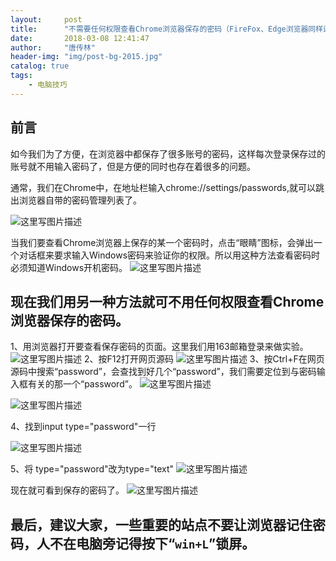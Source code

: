 ```yaml
---
layout:     post
title:      "不需要任何权限查看Chrome浏览器保存的密码（FireFox、Edge浏览器同样适用）"
date:       2018-03-08 12:41:47
author:     "唐传林"
header-img: "img/post-bg-2015.jpg"
catalog: true
tags:
    - 电脑技巧
---
```



 ## 前言

如今我们为了方便，在浏览器中都保存了很多账号的密码，这样每次登录保存过的账号就不用输入密码了，但是方便的同时也存在着很多的问题。


通常，我们在Chrome中，在地址栏输入chrome://settings/passwords,就可以跳出浏览器自带的密码管理列表了。

![这里写图片描述](http://img.blog.csdn.net/20180308091101146?watermark/2/text/aHR0cDovL2Jsb2cuY3Nkbi5uZXQvVGFuZ19DaHVhbmxpbg==/font/5a6L5L2T/fontsize/400/fill/I0JBQkFCMA==/dissolve/70)

当我们要查看Chrome浏览器上保存的某一个密码时，点击“眼睛”图标，会弹出一个对话框来要求输入Windows密码来验证你的权限。所以用这种方法查看密码时必须知道Windows开机密码。
![这里写图片描述](http://img.blog.csdn.net/20180308091528937?watermark/2/text/aHR0cDovL2Jsb2cuY3Nkbi5uZXQvVGFuZ19DaHVhbmxpbg==/font/5a6L5L2T/fontsize/400/fill/I0JBQkFCMA==/dissolve/70)



 ## 现在我们用另一种方法就可不用任何权限查看Chrome浏览器保存的密码。

1、用浏览器打开要查看保存密码的页面。这里我们用163邮箱登录来做实验。
![这里写图片描述](http://img.blog.csdn.net/20180308093006659?watermark/2/text/aHR0cDovL2Jsb2cuY3Nkbi5uZXQvVGFuZ19DaHVhbmxpbg==/font/5a6L5L2T/fontsize/400/fill/I0JBQkFCMA==/dissolve/70)
2、按F12打开网页源码
![这里写图片描述](http://img.blog.csdn.net/20180308093055718?watermark/2/text/aHR0cDovL2Jsb2cuY3Nkbi5uZXQvVGFuZ19DaHVhbmxpbg==/font/5a6L5L2T/fontsize/400/fill/I0JBQkFCMA==/dissolve/70)
3、按Ctrl+F在网页源码中搜索“password”，会查找到好几个“password”，我们需要定位到与密码输入框有关的那一个“password”。
![这里写图片描述](http://img.blog.csdn.net/2018030809332482?watermark/2/text/aHR0cDovL2Jsb2cuY3Nkbi5uZXQvVGFuZ19DaHVhbmxpbg==/font/5a6L5L2T/fontsize/400/fill/I0JBQkFCMA==/dissolve/70)

![这里写图片描述](http://img.blog.csdn.net/20180308094156734?watermark/2/text/aHR0cDovL2Jsb2cuY3Nkbi5uZXQvVGFuZ19DaHVhbmxpbg==/font/5a6L5L2T/fontsize/400/fill/I0JBQkFCMA==/dissolve/70)

4、找到input type="password"一行

![这里写图片描述](http://img.blog.csdn.net/20180308094240948?watermark/2/text/aHR0cDovL2Jsb2cuY3Nkbi5uZXQvVGFuZ19DaHVhbmxpbg==/font/5a6L5L2T/fontsize/400/fill/I0JBQkFCMA==/dissolve/70)

5、将 type="password"改为type="text"
![这里写图片描述](http://img.blog.csdn.net/20180308094337502?watermark/2/text/aHR0cDovL2Jsb2cuY3Nkbi5uZXQvVGFuZ19DaHVhbmxpbg==/font/5a6L5L2T/fontsize/400/fill/I0JBQkFCMA==/dissolve/70)

现在就可看到保存的密码了。
![这里写图片描述](http://img.blog.csdn.net/20180308094535535?watermark/2/text/aHR0cDovL2Jsb2cuY3Nkbi5uZXQvVGFuZ19DaHVhbmxpbg==/font/5a6L5L2T/fontsize/400/fill/I0JBQkFCMA==/dissolve/70)


 ##  最后，建议大家，一些重要的站点不要让浏览器记住密码，人不在电脑旁记得按下“`win+L`”锁屏。

